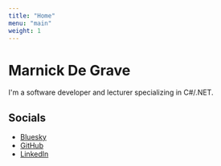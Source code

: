 ```yaml
---
title: "Home"
menu: "main"
weight: 1
---
```


# Marnick De Grave

I'm a software developer and lecturer specializing in C#/.NET.

## Socials
- [Bluesky](https://bsky.app/profile/protobear.dev)
- [GitHub](https://github.com/protobear)
- [LinkedIn](https://www.linkedin.com/in/marnickdegrave/)  
